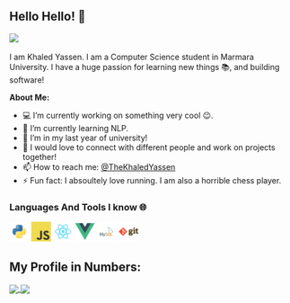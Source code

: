 ## Hello Hello! 👋
![](https://visitor-badge.laobi.icu/badge?page_id=KayvT)

I am Khaled Yassen. I am a Computer Science student in Marmara University. I have a huge passion for learning new things :books:, and building software!

  
**About Me:**

- 💻 I’m currently working on something very cool :wink:.
- 🌱 I’m currently learning NLP.
- :school: I’m in my last year of university! 
- 💬 I would love to connect with different people and work on projects together!
- 📫 How to reach me: [@TheKhaledYassen](https://twitter.com/TheKhaledYassen)
- ⚡ Fun fact: I absoultely love running. I am also a horrible chess player.


### Languages And Tools I know 🌐

<code><img height="35" src="https://raw.githubusercontent.com/github/explore/80688e429a7d4ef2fca1e82350fe8e3517d3494d/topics/python/python.png"></code>
<code><img height="35" src="https://raw.githubusercontent.com/github/explore/80688e429a7d4ef2fca1e82350fe8e3517d3494d/topics/javascript/javascript.png"></code>
<code><img height="35" src="https://raw.githubusercontent.com/github/explore/80688e429a7d4ef2fca1e82350fe8e3517d3494d/topics/react/react.png"></code>
<code><img height="35" src="https://raw.githubusercontent.com/github/explore/80688e429a7d4ef2fca1e82350fe8e3517d3494d/topics/vue/vue.png"></code>
<code><img height="35" src="https://raw.githubusercontent.com/github/explore/80688e429a7d4ef2fca1e82350fe8e3517d3494d/topics/mysql/mysql.png"></code>
<code><img height="35" src="https://raw.githubusercontent.com/github/explore/80688e429a7d4ef2fca1e82350fe8e3517d3494d/topics/git/git.png"></code>

## My Profile in Numbers: 
<a href="#">
  <img align="center" src="https://github-readme-stats.vercel.app/api?username=KayvT&count_private=true&show_icons=true" />
</a>
<a href="#">
  <img align="center" src="https://github-readme-stats.vercel.app/api/top-langs/?username=KayvT&layout=compact&hide=CSS" />
</a>


